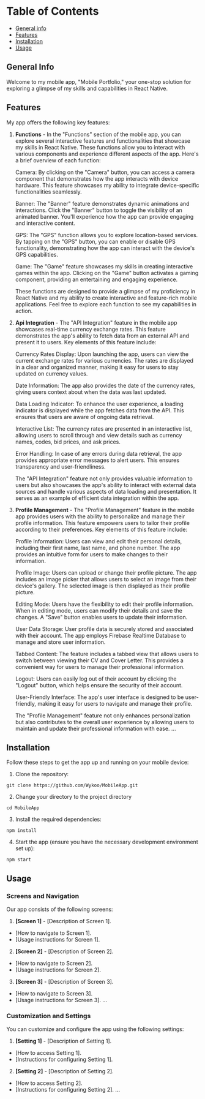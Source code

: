 # Table of Contents
* [General info](#General-info)
* [Features](#Features)
* [Installation](#Installation)
* [Usage](#Usage)

## General Info
Welcome to my mobile app, "Mobile Portfolio," your one-stop solution for exploring a glimpse of my skills and capabilities in React Native.

## Features
My app offers the following key features:

1. **Functions** - In the "Functions" section of the mobile app, you can explore several interactive features and functionalities that showcase my skills in React Native. These functions allow you to interact with various components and experience different aspects of the app. Here's a brief overview of each function:

      Camera: By clicking on the "Camera" button, you can access a camera component that demonstrates how the app interacts with device hardware. This feature showcases my ability to integrate device-specific           functionalities seamlessly.

      Banner: The "Banner" feature demonstrates dynamic animations and interactions. Click the "Banner" button to toggle the visibility of an animated banner. You'll experience how the app can provide engaging          and interactive content.

      GPS: The "GPS" function allows you to explore location-based services. By tapping on the "GPS" button, you can enable or disable GPS functionality, demonstrating how the app can interact with the device's          GPS capabilities.

      Game: The "Game" feature showcases my skills in creating interactive games within the app. Clicking on the "Game" button activates a gaming component, providing an entertaining and engaging experience.

      These functions are designed to provide a glimpse of my proficiency in React Native and my ability to create interactive and feature-rich mobile applications. Feel free to explore each function to see my         capabilities in action.

2. **Api Integration** - The "API Integration" feature in the mobile app showcases real-time currency exchange rates. This feature demonstrates the app's ability to fetch data from an external API and present it to users. Key elements of this feature include:

      Currency Rates Display: Upon launching the app, users can view the current exchange rates for various currencies. The rates are displayed in a clear and organized manner, making it easy for users to stay         updated on currency values.

      Date Information: The app also provides the date of the currency rates, giving users context about when the data was last updated.

      Data Loading Indicator: To enhance the user experience, a loading indicator is displayed while the app fetches data from the API. This ensures that users are aware of ongoing data retrieval.

      Interactive List: The currency rates are presented in an interactive list, allowing users to scroll through and view details such as currency names, codes, bid prices, and ask prices.

      Error Handling: In case of any errors during data retrieval, the app provides appropriate error messages to alert users. This ensures transparency and user-friendliness.

      The "API Integration" feature not only provides valuable information to users but also showcases the app's ability to interact with external data sources and handle various aspects of data loading and            presentation. It serves as an example of efficient data integration within the app.
3. **Profile Management** -  The "Profile Management" feature in the mobile app provides users with the ability to personalize and manage their profile information. This feature empowers users to tailor their profile according to their preferences. Key elements of this feature include:

      Profile Information: Users can view and edit their personal details, including their first name, last name, and phone number. The app provides an intuitive form for users to make changes to their                   information.

      Profile Image: Users can upload or change their profile picture. The app includes an image picker that allows users to select an image from their device's gallery. The selected image is then displayed as           their profile picture.

      Editing Mode: Users have the flexibility to edit their profile information. When in editing mode, users can modify their details and save the changes. A "Save" button enables users to update their                   information.

      User Data Storage: User profile data is securely stored and associated with their account. The app employs Firebase Realtime Database to manage and store user information.

      Tabbed Content: The feature includes a tabbed view that allows users to switch between viewing their CV and Cover Letter. This provides a convenient way for users to manage their professional information.

      Logout: Users can easily log out of their account by clicking the "Logout" button, which helps ensure the security of their account.

      User-Friendly Interface: The app's user interface is designed to be user-friendly, making it easy for users to navigate and manage their profile.

      The "Profile Management" feature not only enhances personalization but also contributes to the overall user experience by allowing users to maintain and update their professional information with ease.
   ...

## Installation
Follow these steps to get the app up and running on your mobile device:

1. Clone the repository:
```
git clone https://github.com/Wykoo/MobileApp.git
```

2. Change your directory to the project directory
```
cd MobileApp
```

3. Install the required  dependencies:
```
npm install
```

4. Start the app (ensure you have the necessary development environment set up):
```
npm start
```

## Usage
### Screens and Navigation

Our app consists of the following screens:

1. **[Screen 1]** - [Description of Screen 1].
- [How to navigate to Screen 1].
- [Usage instructions for Screen 1].

2. **[Screen 2]** - [Description of Screen 2].
- [How to navigate to Screen 2].
- [Usage instructions for Screen 2].

3. **[Screen 3]** - [Description of Screen 3].
- [How to navigate to Screen 3].
- [Usage instructions for Screen 3].
...

### Customization and Settings

You can customize and configure the app using the following settings:

1. **[Setting 1]** - [Description of Setting 1].
- [How to access Setting 1].
- [Instructions for configuring Setting 1].

2. **[Setting 2]** - [Description of Setting 2].
- [How to access Setting 2].
- [Instructions for configuring Setting 2].
...


